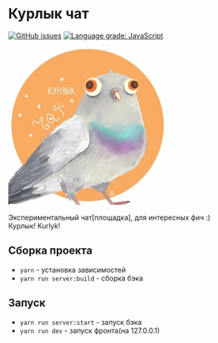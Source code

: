 # Курлык чат

[![GitHub issues](https://img.shields.io/github/issues/Shadow-Dev-Squad/kurlyk-chat)](https://github.com/Shadow-Dev-Squad/kurlyk-chat/issues)
[![Language grade: JavaScript](https://img.shields.io/lgtm/grade/javascript/g/badges/shields.svg?logo=lgtm&logoWidth=18)](https://lgtm.com/projects/g/badges/shields/context:javascript)  

![Logo](readme-images/logo.jpg)   

Экспериментальный чат[площадка], для интересных фич :)  
Курлык! Kurlyk!

## Сборка проекта
- `yarn` - установка зависимостей  
- `yarn run server:build` - сборка бэка

## Запуск
- `yarn run server:start` - запуск бэка  
- `yarn run dev` - запуск фронта(на 127.0.0.1)
